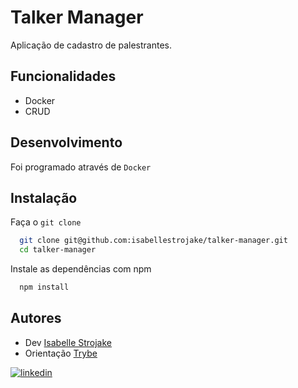 
# Talker Manager

Aplicação de cadastro de palestrantes.


## Funcionalidades

- Docker
- CRUD

## Desenvolvimento

Foi programado através de `Docker`

## Instalação

Faça o `git clone`

```bash
  git clone git@github.com:isabellestrojake/talker-manager.git
  cd talker-manager
```

Instale as dependências com npm

```bash
  npm install
```


## Autores

- Dev [Isabelle Strojake](https://github.com/isabellestrojake)
- Orientação [Trybe](https://www.betrybe.com/)


[![linkedin](https://img.shields.io/badge/linkedin-0A66C2?style=for-the-badge&logo=linkedin&logoColor=white)](https://www.linkedin.com/in/isabellestrojake/)

